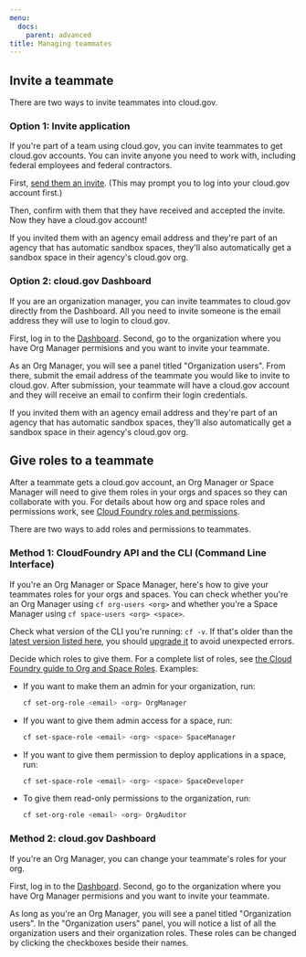 ```yaml
---
menu:
  docs:
    parent: advanced
title: Managing teammates
---
```


## Invite a teammate

There are two ways to invite teammates into cloud.gov.

### Option 1: Invite application

If you're part of a team using cloud.gov, you can invite teammates to get cloud.gov accounts. You can invite anyone you need to work with, including federal employees and federal contractors.

First, [send them an invite](https://account.fr.cloud.gov/invite). (This may prompt you to log into your cloud.gov account first.)

Then, confirm with them that they have received and accepted the invite. Now they have a cloud.gov account!

If you invited them with an agency email address and they're part of an agency that has automatic sandbox spaces, they'll also automatically get a sandbox space in their agency's cloud.gov org.

### Option 2: cloud.gov Dashboard

If you are an organization manager, you can invite teammates to cloud.gov directly from the Dashboard. All you need to invite someone is the email address they will use to login to cloud.gov.

First, log in to the [Dashboard](https://dashboard.fr.cloud.gov). Second, go to the organization where you have Org Manager permisions and you want to invite your teammate. 

As an Org Manager, you will see a panel titled "Organization users". From there, submit the email address of the teammate you would like to invite to cloud.gov. After submission, your teammate will have a cloud.gov account and they will receive an email to confirm their login credentials.

If you invited them with an agency email address and they're part of an agency that has automatic sandbox spaces, they'll also automatically get a sandbox space in their agency's cloud.gov org.

## Give roles to a teammate

After a teammate gets a cloud.gov account, an Org Manager or Space Manager will need to give them roles in your orgs and spaces so they can collaborate with you. For details about how org and space roles and permissions work, see [Cloud Foundry roles and permissions](http://docs.cloudfoundry.org/concepts/roles.html#roles).

There are two ways to add roles and permissions to teammates.

### Method 1: CloudFoundry API and the CLI (Command Line Interface)

If you're an Org Manager or Space Manager, here's how to give your teammates roles for your orgs and spaces. You can check whether you're an Org Manager using `cf org-users <org>` and whether you're a Space Manager using `cf space-users <org> <space>`.

Check what version of the CLI you're running: `cf -v`. If that's older than the [latest version listed here](https://github.com/cloudfoundry/cli/releases), you should [upgrade it](https://docs.cloudfoundry.org/devguide/installcf/install-go-cli.html) to avoid unexpected errors.

Decide which roles to give them. For a complete list of roles, see [the Cloud Foundry guide to Org and Space Roles](https://docs.cloudfoundry.org/adminguide/cli-user-management.html#orgs-spaces). Examples:

* If you want to make them an admin for your organization, run:

    ```bash
    cf set-org-role <email> <org> OrgManager
    ```
* If you want to give them admin access for a space, run:

    ```bash
    cf set-space-role <email> <org> <space> SpaceManager
    ```
* If you want to give them permission to deploy applications in a space, run:

    ```bash
    cf set-space-role <email> <org> <space> SpaceDeveloper
    ```
* To give them read-only permissions to the organization, run:

    ```bash
    cf set-org-role <email> <org> OrgAuditor
    ```

### Method 2: cloud.gov Dashboard

If you're an Org Manager, you can change your teammate's roles for your org. 

First, log in to the [Dashboard](https://dashboard.fr.cloud.gov). Second, go to the organization where you have Org Manager permisions and you want to invite your teammate. 

As long as you're an Org Manager, you will see a panel titled "Organization users". In the "Organization users" panel, you will notice a list of all the organization users and their organization roles. These roles can be changed by clicking the checkboxes beside their names.
